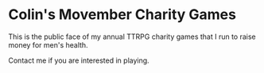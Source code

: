 # Colin's Movember Charity Games

This is the public face of my annual TTRPG charity games that I run to raise money for men's health.

Contact me if you are interested in playing.
